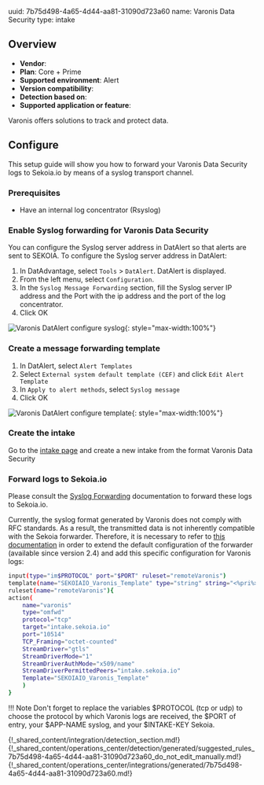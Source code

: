 uuid: 7b75d498-4a65-4d44-aa81-31090d723a60
name: Varonis Data Security
type: intake

## Overview
- **Vendor**:
- **Plan**: Core + Prime
- **Supported environment**: Alert
- **Version compatibility**:
- **Detection based on**:
- **Supported application or feature**:

Varonis offers solutions to track and protect data.



## Configure

This setup guide will show you how to forward your Varonis Data Security logs
to Sekoia.io by means of a syslog transport channel.

### Prerequisites

- Have an internal log concentrator (Rsyslog)

### Enable Syslog forwarding for Varonis Data Security

You can configure the Syslog server address in DatAlert so that alerts are sent to SEKOIA. To configure the
Syslog server address in DatAlert:

1. In DatAdvantage, select `Tools` > `DatAlert`. DatAlert is displayed.
2. From the left menu, select `Configuration`.
3. In the `Syslog Message Forwarding` section, fill the Syslog server IP address and the Port with the ip address and the port of the log concentrator.
4. Click OK

![Varonis DatAlert configure syslog](/assets/operation_center/integration_catalog/network/varonis_data_security/configure_syslog.jpg){: style="max-width:100%"}

### Create a message forwarding template

1. In DatAlert, select `Alert Templates`
2. Select `External system default template (CEF)` and click `Edit Alert Template`
3. In `Apply to alert methods`, select `Syslog message`
4. Click OK

![Varonis DatAlert configure template](/assets/operation_center/integration_catalog/network/varonis_data_security/configure_template.png){: style="max-width:100%"}

### Create the intake

Go to the [intake page](https://app.sekoia.io/operations/intakes) and create a new intake from the format Varonis Data Security

### Forward logs to Sekoia.io

Please consult the [Syslog Forwarding](../../../ingestion_methods/sekoiaio_forwarder/) documentation to forward these logs to Sekoia.io.

Currently, the syslog format generated by Varonis does not comply with RFC standards. As a result, the transmitted data is not inherently compatible with the Sekoia forwarder. Therefore, it is necessary to refer to [this documentation](../../../ingestion_methods/sekoiaio_forwarder/#import-a-custom-rsyslog-configuration) in order to extend the default configuration of the forwarder (available since version 2.4) and add this specific configuration for Varonis logs:

```bash
input(type="im$PROTOCOL" port="$PORT" ruleset="remoteVaronis")
template(name="SEKOIAIO_Varonis_Template" type="string" string="<%pri%>1 %timegenerated:::date-rfc3339% %hostname% $APP-NAME - LOG [SEKOIA@53288 intake_key=\"$INTAKE-KEY\"] %msg:R,ERE,1,FIELD:.*(CEF.*)$--end%\n")
ruleset(name="remoteVaronis"){
action(
    name="varonis"
    type="omfwd"
    protocol="tcp"
    target="intake.sekoia.io"
    port="10514"
    TCP_Framing="octet-counted"
    StreamDriver="gtls"
    StreamDriverMode="1"
    StreamDriverAuthMode="x509/name"
    StreamDriverPermittedPeers="intake.sekoia.io"
    Template="SEKOIAIO_Varonis_Template"
    )
}
```

!!! Note
    Don't forget to replace the variables $PROTOCOL (tcp or udp) to choose the protocol by which Varonis logs are received, the $PORT of entry, your $APP-NAME syslog, and your $INTAKE-KEY Sekoia.

{!_shared_content/integration/detection_section.md!}
{!_shared_content/operations_center/detection/generated/suggested_rules_7b75d498-4a65-4d44-aa81-31090d723a60_do_not_edit_manually.md!}
{!_shared_content/operations_center/integrations/generated/7b75d498-4a65-4d44-aa81-31090d723a60.md!}

